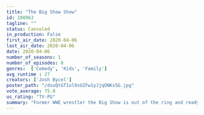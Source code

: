 ```yaml
---
title: "The Big Show Show"
id: 100963
tagline: ""
status: Canceled
in_production: False
first_air_date: 2020-04-06
last_air_date: 2020-04-06
date: 2020-04-06
number_of_seasons: 1
number_of_episodes: 8
genres:  ['Comedy', 'Kids', 'Family']
avg_runtime : 27
creators: ['Josh Bycel']
poster_path: "/dsuQtGTIol9sUZFw1yJjqONKs5G.jpg"
vote_average: 75.0
us_rating: "TV-PG"
summary: "Former WWE wrestler the Big Show is out of the ring and ready for an even tougher challenge: raising three daughters with his wife in Florida."
---
```


